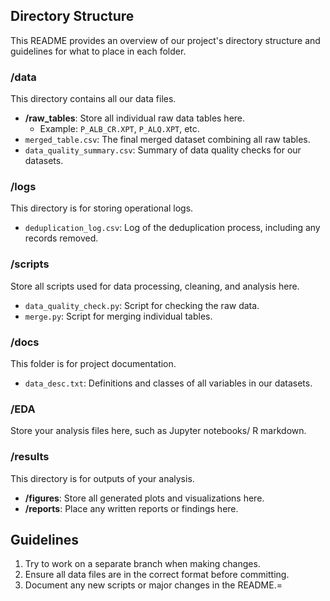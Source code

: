 
## Directory Structure

This README provides an overview of our project's directory structure and guidelines for what to place in each folder.

### /data

This directory contains all our data files.

- **/raw_tables**: Store all individual raw data tables here.
  - Example: `P_ALB_CR.XPT`, `P_ALQ.XPT`, etc.
- `merged_table.csv`: The final merged dataset combining all raw tables.
- `data_quality_summary.csv`: Summary of data quality checks for our datasets.

### /logs

This directory is for storing operational logs.

- `deduplication_log.csv`: Log of the deduplication process, including any records removed.

### /scripts

Store all scripts used for data processing, cleaning, and analysis here.

- `data_quality_check.py`: Script for checking the raw data.
- `merge.py`: Script for merging individual tables.

### /docs

This folder is for project documentation.

- `data_desc.txt`: Definitions and classes of all variables in our datasets.

### /EDA

Store your analysis files here, such as Jupyter notebooks/ R markdown.


### /results

This directory is for outputs of your analysis.

- **/figures**: Store all generated plots and visualizations here.
- **/reports**: Place any written reports or findings here.

## Guidelines

1. Try to work on a separate branch when making changes.
2. Ensure all data files are in the correct format before committing.
3. Document any new scripts or major changes in the README.=

